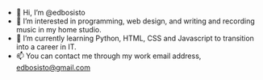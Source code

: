 - 👋 Hi, I’m @edbosisto
- 👀 I’m interested in programming, web design, and writing and recording music in my home studio.
- 🌱 I’m currently learning Python, HTML, CSS and Javascript to transition into a career in IT.
- 📫 You can contact me through my work email address, edbosisto@gmail.com

